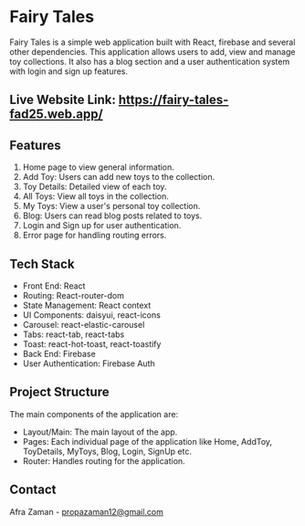 # Fairy Tales 

Fairy Tales is a simple web application built with React, firebase and several other dependencies. This application allows users to add, view and manage toy collections. It also has a blog section and a user authentication system with login and sign up features. 

## Live Website Link: https://fairy-tales-fad25.web.app/

## Features

1. Home page to view general information.
2. Add Toy: Users can add new toys to the collection.
3. Toy Details: Detailed view of each toy. 
4. All Toys: View all toys in the collection.
5. My Toys: View a user's personal toy collection.
6. Blog: Users can read blog posts related to toys.
7. Login and Sign up for user authentication.
8. Error page for handling routing errors.

## Tech Stack

- Front End: React
- Routing: React-router-dom
- State Management: React context
- UI Components: daisyui, react-icons
- Carousel: react-elastic-carousel
- Tabs: react-tab, react-tabs
- Toast: react-hot-toast, react-toastify
- Back End: Firebase
- User Authentication: Firebase Auth

## Project Structure

The main components of the application are:

- Layout/Main: The main layout of the app.
- Pages: Each individual page of the application like Home, AddToy, ToyDetails, MyToys, Blog, Login, SignUp etc.
- Router: Handles routing for the application.

## Contact

Afra Zaman - propazaman12@gmail.com
